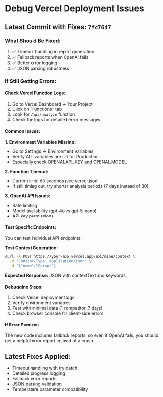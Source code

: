 # Debug Vercel Deployment Issues

## Latest Commit with Fixes: `7fc7647`

### What Should Be Fixed:
1. ✅ Timeout handling in report generation
2. ✅ Fallback reports when OpenAI fails
3. ✅ Better error logging
4. ✅ JSON parsing robustness

### If Still Getting Errors:

#### Check Vercel Function Logs:
1. Go to Vercel Dashboard → Your Project
2. Click on "Functions" tab
3. Look for `/api/analyze` function
4. Check the logs for detailed error messages

#### Common Issues:

**1. Environment Variables Missing:**
- Go to Settings → Environment Variables
- Verify ALL variables are set for Production
- Especially check OPENAI_API_KEY and OPENAI_MODEL

**2. Function Timeout:**
- Current limit: 60 seconds (see vercel.json)
- If still timing out, try shorter analysis periods (7 days instead of 30)

**3. OpenAI API Issues:**
- Rate limiting
- Model availability (gpt-4o vs gpt-5-nano)
- API key permissions

#### Test Specific Endpoints:
You can test individual API endpoints:

**Test Context Generation:**
```bash
curl -X POST https://your-app.vercel.app/api/mine/context \
  -H "Content-Type: application/json" \
  -d '{"name":"Cursor"}'
```

**Expected Response:** JSON with contextText and keywords

#### Debugging Steps:
1. Check Vercel deployment logs
2. Verify environment variables
3. Test with minimal data (1 competitor, 7 days)
4. Check browser console for client-side errors

#### If Error Persists:
The new code includes fallback reports, so even if OpenAI fails, you should get a helpful error report instead of a crash.

## Latest Fixes Applied:
- Timeout handling with try-catch
- Detailed progress logging
- Fallback error reports
- JSON parsing validation
- Temperature parameter compatibility
